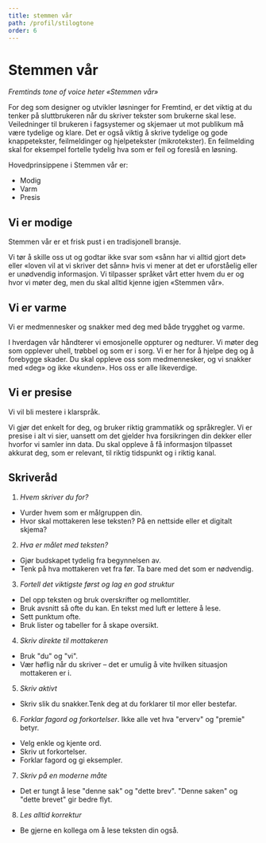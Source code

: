 ```yaml
---
title: stemmen vår
path: /profil/stilogtone
order: 6
---
```


# Stemmen vår

_Fremtinds tone of voice heter «Stemmen vår»_

For deg som designer og utvikler løsninger for Fremtind, er det viktig at du tenker på sluttbrukeren når du skriver tekster som brukerne skal lese. Veiledninger til brukeren i fagsystemer og skjemaer ut mot publikum må være tydelige og klare. Det er også viktig å skrive tydelige og gode knappetekster, feilmeldinger og hjelpetekster (mikrotekster). En feilmelding skal for eksempel fortelle tydelig hva som er feil og foreslå en løsning.

Hovedprinsippene i Stemmen vår er:

-   Modig
-   Varm
-   Presis

## Vi er modige

Stemmen vår er et frisk pust i en tradisjonell bransje.

Vi tør å skille oss ut og godtar ikke svar som «sånn har vi alltid gjort det» eller «loven vil at vi skriver det sånn» hvis vi mener at det er uforståelig eller er unødvendig informasjon.
Vi tilpasser språket vårt etter hvem du er og hvor vi møter deg, men du skal alltid kjenne igjen «Stemmen vår».

## Vi er varme

Vi er medmennesker og snakker med deg med både trygghet og varme.

I hverdagen vår håndterer vi emosjonelle oppturer og nedturer. Vi møter deg som opplever uhell, trøbbel og som er i sorg. Vi er her for å hjelpe deg og å forebygge skader.
Du skal oppleve oss som medmennesker, og vi snakker med «deg» og ikke «kunden». Hos oss er alle likeverdige.

## Vi er presise

Vi vil bli mestere i klarspråk.

Vi gjør det enkelt for deg, og bruker riktig grammatikk og språkregler.
Vi er presise i alt vi sier, uansett om det gjelder hva forsikringen din dekker eller hvorfor vi samler inn data. Du skal oppleve å få informasjon tilpasset akkurat deg, som er relevant, til riktig tidspunkt og i riktig kanal.

## Skriveråd

1. _Hvem skriver du for?_

-   Vurder hvem som er målgruppen din.
-   Hvor skal mottakeren lese teksten? På en nettside eller et digitalt skjema?

2. _Hva er målet med teksten?_

-   Gjør budskapet tydelig fra begynnelsen av.
-   Tenk på hva mottakeren vet fra før. Ta bare med det som er nødvendig.

3. _Fortell det viktigste først og lag en god struktur_

-   Del opp teksten og bruk overskrifter og mellomtitler.
-   Bruk avsnitt så ofte du kan. En tekst med luft er lettere å lese.
-   Sett punktum ofte.
-   Bruk lister og tabeller for å skape oversikt.

4. _Skriv direkte til mottakeren_

-   Bruk "du" og "vi".
-   Vær høflig når du skriver – det er umulig å vite hvilken situasjon mottakeren er i.

5. _Skriv aktivt_

-   Skriv slik du snakker.Tenk deg at du forklarer til mor eller bestefar.

6. _Forklar fagord og forkortelser_. Ikke alle vet hva "erverv" og "premie" betyr.

-   Velg enkle og kjente ord.
-   Skriv ut forkortelser.
-   Forklar fagord og gi eksempler.

7. _Skriv på en moderne måte_

-   Det er tungt å lese "denne sak" og "dette brev". "Denne saken" og "dette brevet" gir bedre flyt.

8. _Les alltid korrektur_

-   Be gjerne en kollega om å lese teksten din også.
